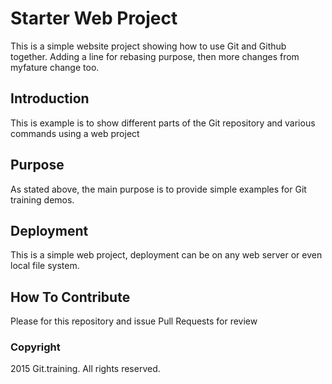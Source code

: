 # Starter Web Project

This is a simple website project
showing how to use Git and Github together. Adding a line for rebasing purpose, then
more changes from myfature change too.

## Introduction

This is example is to show different parts
of the Git repository and various commands
using a web project

## Purpose

As stated above, the main purpose is to
provide simple examples for Git training
demos.

## Deployment

This is a simple web project, deployment
can be on any web server or even local
file system.

## How To Contribute

Please for this repository and issue Pull Requests for review

### Copyright

2015 Git.training. All rights reserved.
